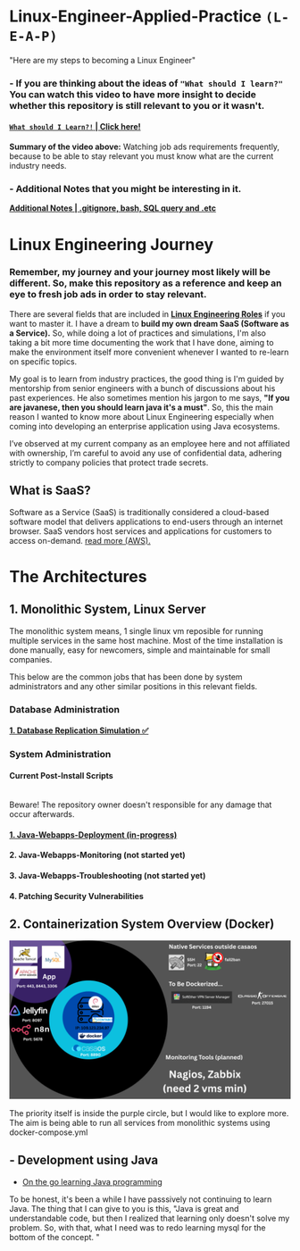 # Linux-Engineer-Applied-Practice ```(L-E-A-P)```
"Here are my steps to becoming a Linux Engineer"

### - If you are thinking about the ideas of ```"What should I learn?"``` You can watch this video to have more insight to decide whether this repository is still relevant to you or it wasn't.

#### [```What should I Learn?!``` | Click here!](https://www.youtube.com/watch?v=FaFITB2wuUQ)

**Summary of the video above:** Watching job ads requirements frequently, because to be able to stay relevant you must know what are the current industry needs.

### - **Additional Notes** that you might be interesting in it.
[**Additional Notes | .gitignore, bash, SQL query and .etc**](/Additional-Notes/Table-of-Contents.md)

# Linux Engineering Journey
### Remember, my journey and your journey most likely will be different. So, make this repository as a reference and keep an eye to fresh job ads in order to stay relevant.
There are several fields that are included in [**Linux Engineering Roles**](/Linux-Engineer-Applied-Practice/Additional-Notes/Multiple-Linux_Roles_Expertise.md) if you want to master it. I have a dream to **build my own dream SaaS (Software as a Service).** So, while doing a lot of practices and simulations, I'm also taking a bit more time documenting the work that I have done, aiming to make the environment itself more convenient whenever I wanted to re-learn on specific topics.

My goal is to learn from industry practices, the good thing is I'm guided by mentorship from senior engineers with a bunch of discussions about his past experiences. He also sometimes mention his jargon to me says, **"If you are javanese, then you should learn java it's a must"**. So, this the main reason I wanted to know more about Linux Engineering especially when coming into developing an enterprise application using Java ecosystems.

I’ve observed at my current company as an employee here and not affiliated with ownership, I’m careful to avoid any use of confidential data, adhering strictly to company policies that protect trade secrets.

## What is SaaS?
Software as a Service (SaaS) is traditionally considered a cloud-based software model that delivers applications to end-users through an internet browser. SaaS vendors host services and applications for customers to access on-demand. <a href="https://aws.amazon.com/what-is/saas/">read more (AWS).</a>

# The Architectures

## 1. Monolithic System, Linux Server

<p>The monolithic system means, 1 single linux vm reposible for running multiple services in the same host machine. Most of the time installation is done manually, easy for newcomers, simple and maintainable for small companies.</p>

<p>This below are the common jobs that has been done by system administrators and any other similar positions in this relevant fields.</p>

### Database Administration
#### [**1. Database Replication Simulation ✅**](/Database-Replication-Simulation/readme.md)

### System Administration
#### Current Post-Install Scripts
<br>Beware! The repository owner doesn't responsible for any damage that occur afterwards. <br>

#### [**1. Java-Webapps-Deployment (in-progress)**](/Java-Webapps-Deployment/procedure.md)

#### **2. Java-Webapps-Monitoring (not started yet)**

#### **3. Java-Webapps-Troubleshooting (not started yet)**

#### 4. Patching Security Vulnerabilities


## 2. Containerization System Overview (Docker)

<p align="center"><img src="/image-files/prod/infra/l-e-a-p infra overview.png"></p>

<p>The priority itself is inside the purple circle, but I would like to explore more. The aim is being able to run all services from monolithic systems using docker-compose.yml</p>

## - Development using Java
- [On the go learning Java programming](/Java-Development/index.md)
<p>To be honest, it's been a while I have passsively not continuing to learn Java. The thing that I can give to you is this, "Java is great and understandable code, but then I realized that learning only doesn't solve my problem. So, with that, what I need was to redo learning mysql for the bottom of the concept.   "</p>